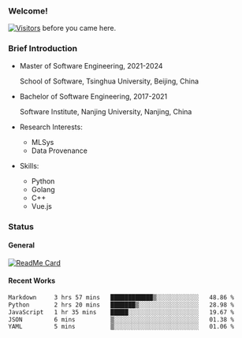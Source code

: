 ### Welcome!

[![Visitors](https://visitor-badge.laobi.icu/badge?page_id=HermitSun.HermitSun)]() before you came here.

### Brief Introduction

- Master of Software Engineering, 2021-2024
  
  School of Software, Tsinghua University, Beijing, China

- Bachelor of Software Engineering, 2017-2021
  
  Software Institute, Nanjing University, Nanjing, China

- Research Interests:
  - MLSys
  - Data Provenance

- Skills:
  - Python
  - Golang
  - C++
  - Vue.js

### Status

#### General

[![ReadMe Card](https://github-readme-stats.hermitsun.vercel.app/api?username=HermitSun&count_private=true&show_icons=true)]()

#### Recent Works

<!--START_SECTION:waka-->

```txt
Markdown     3 hrs 57 mins   ████████████▒░░░░░░░░░░░░   48.86 %
Python       2 hrs 20 mins   ███████▒░░░░░░░░░░░░░░░░░   28.98 %
JavaScript   1 hr 35 mins    █████░░░░░░░░░░░░░░░░░░░░   19.67 %
JSON         6 mins          ▒░░░░░░░░░░░░░░░░░░░░░░░░   01.38 %
YAML         5 mins          ▒░░░░░░░░░░░░░░░░░░░░░░░░   01.06 %
```

<!--END_SECTION:waka-->
